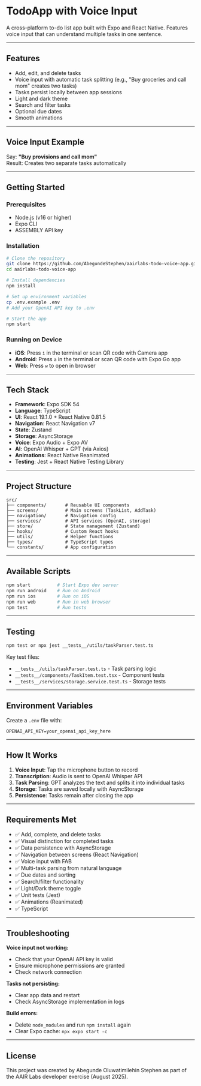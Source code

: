 # TodoApp with Voice Input

A cross-platform to-do list app built with Expo and React Native. Features voice input that can understand multiple tasks in one sentence.

---

## Features

- Add, edit, and delete tasks
- Voice input with automatic task splitting (e.g., "Buy groceries and call mom" creates two tasks)
- Tasks persist locally between app sessions
- Light and dark theme
- Search and filter tasks
- Optional due dates
- Smooth animations

---

## Voice Input Example

Say: **"Buy provisions and call mom"**  
Result: Creates two separate tasks automatically

---

## Getting Started

### Prerequisites

- Node.js (v16 or higher)
- Expo CLI
- ASSEMBLY API key

### Installation
```bash
# Clone the repository
git clone https://github.com/AbegundeStephen/aairlabs-todo-voice-app.git
cd aairlabs-todo-voice-app

# Install dependencies
npm install

# Set up environment variables
cp .env.example .env
# Add your OpenAI API key to .env

# Start the app
npm start
```

### Running on Device

- **iOS**: Press `i` in the terminal or scan QR code with Camera app
- **Android**: Press `a` in the terminal or scan QR code with Expo Go app
- **Web**: Press `w` to open in browser

---

## Tech Stack

- **Framework**: Expo SDK 54
- **Language**: TypeScript
- **UI**: React 19.1.0 + React Native 0.81.5
- **Navigation**: React Navigation v7
- **State**: Zustand
- **Storage**: AsyncStorage
- **Voice**: Expo Audio + Expo AV
- **AI**: OpenAI Whisper + GPT (via Axios)
- **Animations**: React Native Reanimated
- **Testing**: Jest + React Native Testing Library

---

## Project Structure
```
src/
├── components/       # Reusable UI components
├── screens/          # Main screens (TaskList, AddTask)
├── navigation/       # Navigation config
├── services/         # API services (OpenAI, storage)
├── store/            # State management (Zustand)
├── hooks/            # Custom React hooks
├── utils/            # Helper functions
├── types/            # TypeScript types
└── constants/        # App configuration
```

---

## Available Scripts
```bash
npm start          # Start Expo dev server
npm run android    # Run on Android
npm run ios        # Run on iOS
npm run web        # Run in web browser
npm test           # Run tests
```

---

## Testing
```bash
npm test or npx jest __tests__/utils/taskParser.test.ts  
```

Key test files:
- `__tests__/utils/taskParser.test.ts` - Task parsing logic
- `__tests__/components/TaskItem.test.tsx` - Component tests
- `__tests__/services/storage.service.test.ts` - Storage tests

---

## Environment Variables

Create a `.env` file with:
```
OPENAI_API_KEY=your_openai_api_key_here
```

---

## How It Works

1. **Voice Input**: Tap the microphone button to record
2. **Transcription**: Audio is sent to OpenAI Whisper API
3. **Task Parsing**: GPT analyzes the text and splits it into individual tasks
4. **Storage**: Tasks are saved locally with AsyncStorage
5. **Persistence**: Tasks remain after closing the app

---

## Requirements Met

- ✅ Add, complete, and delete tasks
- ✅ Visual distinction for completed tasks
- ✅ Data persistence with AsyncStorage
- ✅ Navigation between screens (React Navigation)
- ✅ Voice input with FAB
- ✅ Multi-task parsing from natural language
- ✅ Due dates and sorting
- ✅ Search/filter functionality
- ✅ Light/Dark theme toggle
- ✅ Unit tests (Jest)
- ✅ Animations (Reanimated)
- ✅ TypeScript

---

## Troubleshooting

**Voice input not working:**
- Check that your OpenAI API key is valid
- Ensure microphone permissions are granted
- Check network connection

**Tasks not persisting:**
- Clear app data and restart
- Check AsyncStorage implementation in logs

**Build errors:**
- Delete `node_modules` and run `npm install` again
- Clear Expo cache: `npx expo start -c`

---

## License

This project was created by Abegunde Oluwatimilehin Stephen as part of the AAIR Labs developer exercise (August 2025).
